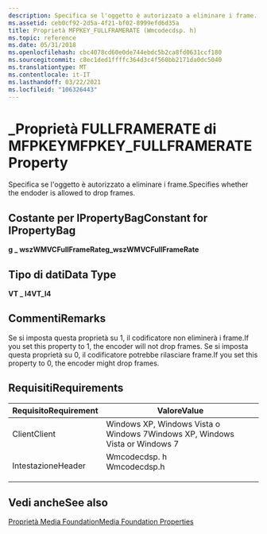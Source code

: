 ```yaml
---
description: Specifica se l'oggetto è autorizzato a eliminare i frame.
ms.assetid: ceb0cf92-2d5a-4f21-bf02-8999efd6d35a
title: Proprietà MFPKEY_FULLFRAMERATE (Wmcodecdsp. h)
ms.topic: reference
ms.date: 05/31/2018
ms.openlocfilehash: cbc4078cd60e0de744ebdc5b2ca8fd0631ccf180
ms.sourcegitcommit: c8ec1ded1ffffc364d3c4f560bb2171da0dc5040
ms.translationtype: MT
ms.contentlocale: it-IT
ms.lasthandoff: 03/22/2021
ms.locfileid: "106326443"
---
```

# <a name="mfpkey_fullframerate-property"></a><span data-ttu-id="7bfa5-103">\_Proprietà FULLFRAMERATE di MFPKEY</span><span class="sxs-lookup"><span data-stu-id="7bfa5-103">MFPKEY\_FULLFRAMERATE Property</span></span>

<span data-ttu-id="7bfa5-104">Specifica se l'oggetto è autorizzato a eliminare i frame.</span><span class="sxs-lookup"><span data-stu-id="7bfa5-104">Specifies whether the endoder is allowed to drop frames.</span></span>

## <a name="constant-for-ipropertybag"></a><span data-ttu-id="7bfa5-105">Costante per IPropertyBag</span><span class="sxs-lookup"><span data-stu-id="7bfa5-105">Constant for IPropertyBag</span></span>

<span data-ttu-id="7bfa5-106">**g \_ wszWMVCFullFrameRate**</span><span class="sxs-lookup"><span data-stu-id="7bfa5-106">**g\_wszWMVCFullFrameRate**</span></span>

## <a name="data-type"></a><span data-ttu-id="7bfa5-107">Tipo di dati</span><span class="sxs-lookup"><span data-stu-id="7bfa5-107">Data Type</span></span>

<span data-ttu-id="7bfa5-108">**VT \_ I4**</span><span class="sxs-lookup"><span data-stu-id="7bfa5-108">**VT\_I4**</span></span>

## <a name="remarks"></a><span data-ttu-id="7bfa5-109">Commenti</span><span class="sxs-lookup"><span data-stu-id="7bfa5-109">Remarks</span></span>

<span data-ttu-id="7bfa5-110">Se si imposta questa proprietà su 1, il codificatore non eliminerà i frame.</span><span class="sxs-lookup"><span data-stu-id="7bfa5-110">If you set this property to 1, the encoder will not drop frames.</span></span> <span data-ttu-id="7bfa5-111">Se si imposta questa proprietà su 0, il codificatore potrebbe rilasciare frame.</span><span class="sxs-lookup"><span data-stu-id="7bfa5-111">If you set this property to 0, the encoder might drop frames.</span></span>

## <a name="requirements"></a><span data-ttu-id="7bfa5-112">Requisiti</span><span class="sxs-lookup"><span data-stu-id="7bfa5-112">Requirements</span></span>



| <span data-ttu-id="7bfa5-113">Requisito</span><span class="sxs-lookup"><span data-stu-id="7bfa5-113">Requirement</span></span> | <span data-ttu-id="7bfa5-114">Valore</span><span class="sxs-lookup"><span data-stu-id="7bfa5-114">Value</span></span> |
|-------------------|-----------------------------------------------------------------------------------------|
| <span data-ttu-id="7bfa5-115">Client</span><span class="sxs-lookup"><span data-stu-id="7bfa5-115">Client</span></span><br/> | <span data-ttu-id="7bfa5-116">Windows XP, Windows Vista o Windows 7</span><span class="sxs-lookup"><span data-stu-id="7bfa5-116">Windows XP, Windows Vista or Windows 7</span></span><br/>                                       |
| <span data-ttu-id="7bfa5-117">Intestazione</span><span class="sxs-lookup"><span data-stu-id="7bfa5-117">Header</span></span><br/> | <dl> <span data-ttu-id="7bfa5-118"><dt>Wmcodecdsp. h</dt></span><span class="sxs-lookup"><span data-stu-id="7bfa5-118"><dt>Wmcodecdsp.h</dt></span></span> </dl> |



## <a name="see-also"></a><span data-ttu-id="7bfa5-119">Vedi anche</span><span class="sxs-lookup"><span data-stu-id="7bfa5-119">See also</span></span>

<dl> <dt>

[<span data-ttu-id="7bfa5-120">Proprietà Media Foundation</span><span class="sxs-lookup"><span data-stu-id="7bfa5-120">Media Foundation Properties</span></span>](media-foundation-properties.md)
</dt> </dl>

 

 




